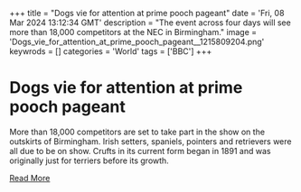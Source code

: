+++
title = "Dogs vie for attention at prime pooch pageant"
date = 'Fri, 08 Mar 2024 13:12:34 GMT'
description = "The event across four days will see more than 18,000 competitors at the NEC in Birmingham."
image = 'Dogs_vie_for_attention_at_prime_pooch_pageant__1215809204.png'
keywrods =  []
categories = 'World'
tags = ['BBC']
+++

# Dogs vie for attention at prime pooch pageant

More than 18,000 competitors are set to take part in the show on the outskirts of Birmingham.
Irish setters, spaniels, pointers and retrievers were all due to be on show.
Crufts in its current form began in 1891 and was originally just for terriers before its growth.


[Read More](https://www.bbc.com/news/articles/cld4e9z310no)

